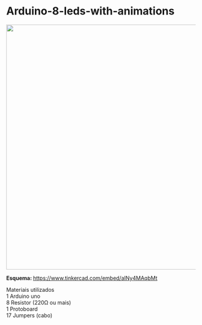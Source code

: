 # Arduino-8-leds-with-animations

<a href="https://www.tinkercad.com/embed/aINy4MAqbMt"><img src="https://user-images.githubusercontent.com/53026536/68063876-71529200-fcf3-11e9-8043-daf2965e4279.png" width="650px"></a>

<b>Esquema: </b> <a href="https://www.tinkercad.com/embed/aINy4MAqbMt">https://www.tinkercad.com/embed/aINy4MAqbMt</a>
<p>
Materiais utilizados </br>
1 Arduino uno </br>
8 Resistor (220Ω ou mais) </br>
1 Protoboard </br>
17 Jumpers (cabo) </br>
</p>
